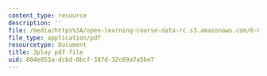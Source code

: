 ```yaml
---
content_type: resource
description: ''
file: /media/https%3A/open-learning-course-data-rc.s3.amazonaws.com/6-034-artificial-intelligence-fall-2010/804e853adcbd0bcf387d32c69a7a5be7_sh3EPjhhd40.pdf
file_type: application/pdf
resourcetype: Document
title: 3play pdf file
uid: 804e853a-dcbd-0bcf-387d-32c69a7a5be7
---
```

